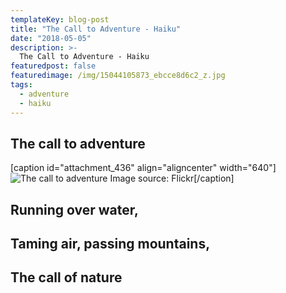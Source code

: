 ```yaml
---
templateKey: blog-post
title: "The Call to Adventure - Haiku"
date: "2018-05-05"
description: >-
  The Call to Adventure - Haiku
featuredpost: false
featuredimage: /img/15044105873_ebcce8d6c2_z.jpg
tags:
  - adventure
  - haiku
---
```


## The call to adventure

\[caption id="attachment\_436" align="aligncenter" width="640"\]![The call to adventure](https://stefantesoi.com/wp-content/uploads/2018/05/15044105873_ebcce8d6c2_z.jpg) Image source: Flickr\[/caption\]

## Running over water,

## Taming air, passing mountains,

## The call of nature
